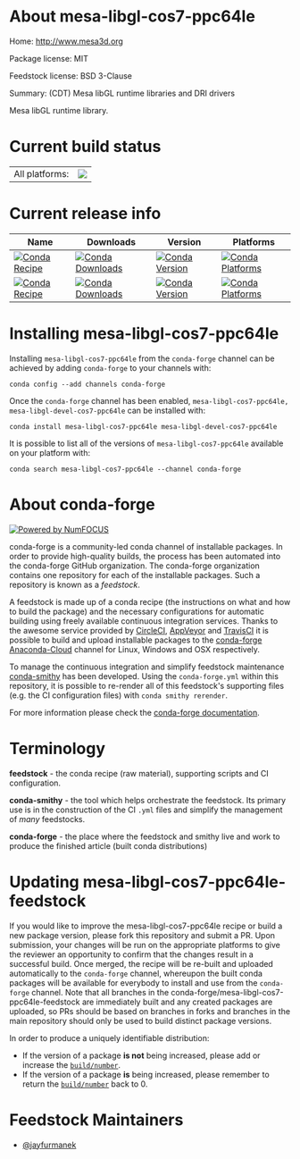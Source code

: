 About mesa-libgl-cos7-ppc64le
=============================

Home: http://www.mesa3d.org

Package license: MIT

Feedstock license: BSD 3-Clause

Summary: (CDT) Mesa libGL runtime libraries and DRI drivers<Paste>

Mesa libGL runtime library.

Current build status
====================


<table><tr><td>All platforms:</td>
    <td>
      <a href="https://dev.azure.com/conda-forge/feedstock-builds/_build/latest?definitionId=8957&branchName=master">
        <img src="https://dev.azure.com/conda-forge/feedstock-builds/_apis/build/status/mesa-libgl-cos7-ppc64le-feedstock?branchName=master">
      </a>
    </td>
  </tr>
</table>

Current release info
====================

| Name | Downloads | Version | Platforms |
| --- | --- | --- | --- |
| [![Conda Recipe](https://img.shields.io/badge/recipe-mesa--libgl--cos7--ppc64le-green.svg)](https://anaconda.org/conda-forge/mesa-libgl-cos7-ppc64le) | [![Conda Downloads](https://img.shields.io/conda/dn/conda-forge/mesa-libgl-cos7-ppc64le.svg)](https://anaconda.org/conda-forge/mesa-libgl-cos7-ppc64le) | [![Conda Version](https://img.shields.io/conda/vn/conda-forge/mesa-libgl-cos7-ppc64le.svg)](https://anaconda.org/conda-forge/mesa-libgl-cos7-ppc64le) | [![Conda Platforms](https://img.shields.io/conda/pn/conda-forge/mesa-libgl-cos7-ppc64le.svg)](https://anaconda.org/conda-forge/mesa-libgl-cos7-ppc64le) |
| [![Conda Recipe](https://img.shields.io/badge/recipe-mesa--libgl--devel--cos7--ppc64le-green.svg)](https://anaconda.org/conda-forge/mesa-libgl-devel-cos7-ppc64le) | [![Conda Downloads](https://img.shields.io/conda/dn/conda-forge/mesa-libgl-devel-cos7-ppc64le.svg)](https://anaconda.org/conda-forge/mesa-libgl-devel-cos7-ppc64le) | [![Conda Version](https://img.shields.io/conda/vn/conda-forge/mesa-libgl-devel-cos7-ppc64le.svg)](https://anaconda.org/conda-forge/mesa-libgl-devel-cos7-ppc64le) | [![Conda Platforms](https://img.shields.io/conda/pn/conda-forge/mesa-libgl-devel-cos7-ppc64le.svg)](https://anaconda.org/conda-forge/mesa-libgl-devel-cos7-ppc64le) |

Installing mesa-libgl-cos7-ppc64le
==================================

Installing `mesa-libgl-cos7-ppc64le` from the `conda-forge` channel can be achieved by adding `conda-forge` to your channels with:

```
conda config --add channels conda-forge
```

Once the `conda-forge` channel has been enabled, `mesa-libgl-cos7-ppc64le, mesa-libgl-devel-cos7-ppc64le` can be installed with:

```
conda install mesa-libgl-cos7-ppc64le mesa-libgl-devel-cos7-ppc64le
```

It is possible to list all of the versions of `mesa-libgl-cos7-ppc64le` available on your platform with:

```
conda search mesa-libgl-cos7-ppc64le --channel conda-forge
```


About conda-forge
=================

[![Powered by NumFOCUS](https://img.shields.io/badge/powered%20by-NumFOCUS-orange.svg?style=flat&colorA=E1523D&colorB=007D8A)](http://numfocus.org)

conda-forge is a community-led conda channel of installable packages.
In order to provide high-quality builds, the process has been automated into the
conda-forge GitHub organization. The conda-forge organization contains one repository
for each of the installable packages. Such a repository is known as a *feedstock*.

A feedstock is made up of a conda recipe (the instructions on what and how to build
the package) and the necessary configurations for automatic building using freely
available continuous integration services. Thanks to the awesome service provided by
[CircleCI](https://circleci.com/), [AppVeyor](https://www.appveyor.com/)
and [TravisCI](https://travis-ci.com/) it is possible to build and upload installable
packages to the [conda-forge](https://anaconda.org/conda-forge)
[Anaconda-Cloud](https://anaconda.org/) channel for Linux, Windows and OSX respectively.

To manage the continuous integration and simplify feedstock maintenance
[conda-smithy](https://github.com/conda-forge/conda-smithy) has been developed.
Using the ``conda-forge.yml`` within this repository, it is possible to re-render all of
this feedstock's supporting files (e.g. the CI configuration files) with ``conda smithy rerender``.

For more information please check the [conda-forge documentation](https://conda-forge.org/docs/).

Terminology
===========

**feedstock** - the conda recipe (raw material), supporting scripts and CI configuration.

**conda-smithy** - the tool which helps orchestrate the feedstock.
                   Its primary use is in the construction of the CI ``.yml`` files
                   and simplify the management of *many* feedstocks.

**conda-forge** - the place where the feedstock and smithy live and work to
                  produce the finished article (built conda distributions)


Updating mesa-libgl-cos7-ppc64le-feedstock
==========================================

If you would like to improve the mesa-libgl-cos7-ppc64le recipe or build a new
package version, please fork this repository and submit a PR. Upon submission,
your changes will be run on the appropriate platforms to give the reviewer an
opportunity to confirm that the changes result in a successful build. Once
merged, the recipe will be re-built and uploaded automatically to the
`conda-forge` channel, whereupon the built conda packages will be available for
everybody to install and use from the `conda-forge` channel.
Note that all branches in the conda-forge/mesa-libgl-cos7-ppc64le-feedstock are
immediately built and any created packages are uploaded, so PRs should be based
on branches in forks and branches in the main repository should only be used to
build distinct package versions.

In order to produce a uniquely identifiable distribution:
 * If the version of a package **is not** being increased, please add or increase
   the [``build/number``](https://conda.io/docs/user-guide/tasks/build-packages/define-metadata.html#build-number-and-string).
 * If the version of a package **is** being increased, please remember to return
   the [``build/number``](https://conda.io/docs/user-guide/tasks/build-packages/define-metadata.html#build-number-and-string)
   back to 0.

Feedstock Maintainers
=====================

* [@jayfurmanek](https://github.com/jayfurmanek/)

